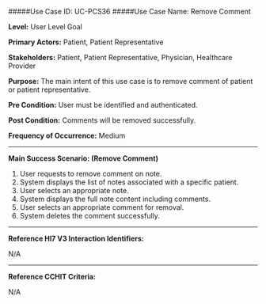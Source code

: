 #####Use Case ID: UC-PCS36
#####Use Case Name: Remove Comment

**Level:**                     User Level Goal

**Primary Actors:**            Patient, Patient Representative

**Stakeholders:**              Patient, Patient Representative, Physician, Healthcare Provider

**Purpose:**                   The main intent of this use case is to remove comment of patient or patient representative.

**Pre Condition:**             User must be identified and authenticated.

**Post Condition:**            Comments will be removed successfully.

**Frequency of Occurrence:**   Medium
__________________________________________________________
**Main Success Scenario: (Remove Comment)**

1. User requests to remove comment on note.
2. System displays the list of notes associated with a specific patient.
3. User selects an appropriate note.
4. System displays the full note content including comments.
5. User selects an appropriate comment for removal.
6. System deletes the comment successfully.
  
________________________________________________________________________
**Reference Hl7 V3 Interaction Identifiers:**

N/A
_______________________________________________________________
**Reference CCHIT Criteria:**

N/A
